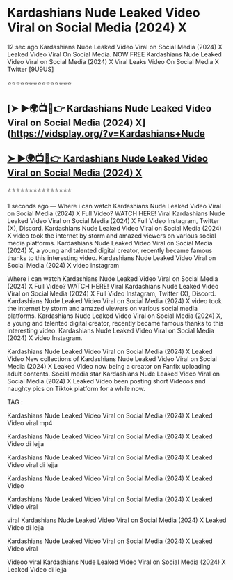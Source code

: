 ﻿# Kardashians Nude Leaked Video Viral on Social Media (2024) X



12 sec ago Kardashians Nude Leaked Video Viral on Social Media (2024) X Leaked Video Viral On Social Media. NOW FREE Kardashians Nude Leaked Video Viral on Social Media (2024) X Viral Leaks Video On Social Media X Twitter [9U9US]

⭐⭐⭐⭐⭐⭐⭐⭐⭐⭐⭐⭐⭐⭐⭐

## [➤ ►🌍📺📱👉 Kardashians Nude Leaked Video Viral on Social Media (2024) X](https://vidsplay.org/?v=Kardashians+Nude

## [➤ ►🌍📺📱👉 Kardashians Nude Leaked Video Viral on Social Media (2024) X](https://vidsplay.org/?v=Kardashians+Nude)


⭐⭐⭐⭐⭐⭐⭐⭐⭐⭐⭐⭐⭐⭐⭐



1 seconds ago — Where i can watch Kardashians Nude Leaked Video Viral on Social Media (2024) X Full Video? WATCH HERE! Viral Kardashians Nude Leaked Video Viral on Social Media (2024) X Full Video Instagram, Twitter (X), Discord. Kardashians Nude Leaked Video Viral on Social Media (2024) X video took the internet by storm and amazed viewers on various social media platforms. Kardashians Nude Leaked Video Viral on Social Media (2024) X, a young and talented digital creator, recently became famous thanks to this interesting video. Kardashians Nude Leaked Video Viral on Social Media (2024) X video instagram

Where i can watch Kardashians Nude Leaked Video Viral on Social Media (2024) X Full Video? WATCH HERE! Viral Kardashians Nude Leaked Video Viral on Social Media (2024) X Full Video Instagram, Twitter (X), Discord. Kardashians Nude Leaked Video Viral on Social Media (2024) X video took the internet by storm and amazed viewers on various social media platforms. Kardashians Nude Leaked Video Viral on Social Media (2024) X, a young and talented digital creator, recently became famous thanks to this interesting video. Kardashians Nude Leaked Video Viral on Social Media (2024) X video Instagram.

Kardashians Nude Leaked Video Viral on Social Media (2024) X Leaked Video New collections of Kardashians Nude Leaked Video Viral on Social Media (2024) X Leaked Video now being a creator on Fanfix uploading adult contents. Social media star Kardashians Nude Leaked Video Viral on Social Media (2024) X Leaked Video been posting short Videoos and naughty pics on Tiktok platform for a while now.

TAG :

 

Kardashians Nude Leaked Video Viral on Social Media (2024) X Leaked Video viral mp4

 

Kardashians Nude Leaked Video Viral on Social Media (2024) X Leaked Video di lejja

 

Kardashians Nude Leaked Video Viral on Social Media (2024) X Leaked Video viral di lejja

 

Kardashians Nude Leaked Video Viral on Social Media (2024) X Leaked Video

 

Kardashians Nude Leaked Video Viral on Social Media (2024) X Leaked Video viral

 

viral Kardashians Nude Leaked Video Viral on Social Media (2024) X Leaked Video di lejja

 

Kardashians Nude Leaked Video Viral on Social Media (2024) X Leaked Video viral

 

Videoo viral Kardashians Nude Leaked Video Viral on Social Media (2024) X Leaked Video di lejja